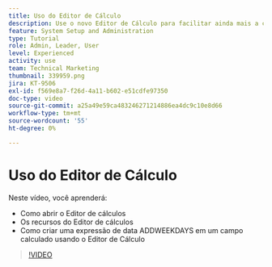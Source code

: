 ```yaml
---
title: Uso do Editor de Cálculo
description: Use o novo Editor de Cálculo para facilitar ainda mais a criação de campos personalizados calculados.
feature: System Setup and Administration
type: Tutorial
role: Admin, Leader, User
level: Experienced
activity: use
team: Technical Marketing
thumbnail: 339959.png
jira: KT-9506
exl-id: f569e8a7-f26d-4a11-b602-e51cdfe97350
doc-type: video
source-git-commit: a25a49e59ca483246271214886ea4dc9c10e8d66
workflow-type: tm+mt
source-wordcount: '55'
ht-degree: 0%

---
```


# Uso do Editor de Cálculo

Neste vídeo, você aprenderá:

* Como abrir o Editor de cálculos
* Os recursos do Editor de cálculos
* Como criar uma expressão de data ADDWEEKDAYS em um campo calculado usando o Editor de Cálculo

>[!VIDEO](https://video.tv.adobe.com/v/339959/?quality=12&learn=on)
